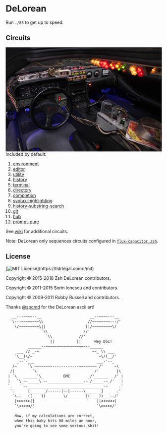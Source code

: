 # DeLorean

Run `./88` to get up to speed.

Circuits
--------

<img width="600px" align="right" src=".github/DeLorean.jpg"/>

Included by default:

  1. [environment][]
  1. [editor][]
  1. [utility][]
  1. [history][]
  1. [terminal][]
  1. [directory][]
  1. [completion][]
  1. [syntax-highlighting][]
  1. [history-substring-search][]
  1. [git][]
  1. [hub][]
  1. [prompt-pure][]

See [wiki][] for additional circuits.

Note: DeLorean only sequences circuits configured in [`flux-capacitor.zsh`][].

License
-------

[![MIT License](https://img.shields.io/:license-MIT-blue.svg?)](https://tldrlegal.com/l/mit)

Copyright &copy; 2015-2018 Zsh DeLorean contributors.

Copyright &copy; 2011-2015 Sorin Ionescu and contributors.

Copyright &copy; 2009-2011 Robby Russell and contributors.

Thanks [@spcmd][] for the DeLorean ascii art!

```DeLorean
   __---~~~~--__                      __--~~~~---__
  `\---~~~~~~~~\\                    //~~~~~~~~---/'
    \/~~~~~~~~~\||                  ||/~~~~~~~~~\/
                `\\                //'
                  `\\            //'
                    ||          ||      Hey Doc!
          ______--~~~~~~~~~~~~~~~~~~--______
     ___ // _-~                        ~-_ \\ ___
    `\__)\/~                              ~\/(__/'
     _--`-___                            ___-'--_
   /~     `\ ~~~~~~~~------------~~~~~~~~ /'     ~\
  /|        `\                          /'        |\
 | `\   ______`\_         DMC        _/'______   /' |
 |   `\_~-_____\ ~-________________-~ /_____-~_/'   |
 `.     ~-__________________________________-~     .'
  `.      [_______/------|~~|------\_______]      .'
   `\--___((____)(________\/________)(____))___--/'
    |>>>>>>||                            ||<<<<<<|
    `\<<<<</'                            `\>>>>>/'

    Now, if my calculations are correct,
    when this baby hits 88 miles an hour,
    you're going to see some serious shit!
```

[environment]: https://github.com/zsh-delorean/circuit-environment
[utility]: https://github.com/zsh-delorean/circuit-utility
[completion]: https://github.com/zsh-delorean/circuit-completion
[git]: https://github.com/zsh-delorean/circuit-git
[hub]: https://github.com/zsh-delorean/circuit-hub
[editor]: https://github.com/zsh-delorean/circuit-editor
[history]: https://github.com/zsh-delorean/circuit-history
[terminal]: https://github.com/zsh-delorean/circuit-terminal
[directory]: https://github.com/zsh-delorean/circuit-directory
[syntax-highlighting]: https://github.com/zsh-delorean/circuit-syntax-highlighting
[history-substring-search]: https://github.com/zsh-delorean/circuit-history-substring-search
[prompt-pure]: https://github.com/zsh-delorean/circuit-prompt-pure
[`flux-capacitor.zsh`]: ZDOTDIR/flux-capacitor.zsh 
[wiki]: https://github.com/zsh-delorean/DeLorean/wiki
[@spcmd]: https://github.com/spcmd

